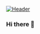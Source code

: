 [![Header](https://raw.githubusercontent.com/marcorvazquezs/marcorvazquezs/readme_header.jpg "Header")](https://marcorvazquez.com/)

### Hi there 👋

<!--
**marcorvazquezs/marcorvazquezs** is a ✨ _special_ ✨ repository because its `README.md` (this file) appears on your GitHub profile.

Here are some ideas to get you started:

- 🔭 I’m currently working on ...
- 🌱 I’m currently learning ...
- 👯 I’m looking to collaborate on ...
- 🤔 I’m looking for help with ...
- 💬 Ask me about ...
- 📫 How to reach me: ...
- 😄 Pronouns: ...
- ⚡ Fun fact: ...
-->
